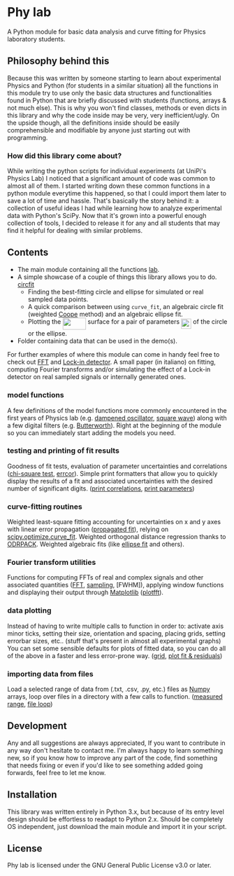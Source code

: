 # Phy lab
A Python module for basic data analysis and curve fitting for Physics laboratory students.

## Philosophy behind this
Because this was written by someone starting to learn about experimental Physics
and Python (for students in a similar situation) all the functions in this module
try to use only the basic data structures and functionalities found in Python
that are briefly discussed with students (functions, arrays & not much else).
This is why you won't find classes, methods or even dicts in this library
and why the code inside may be very, very inefficient/ugly.
On the upside though, all the definitions inside should be easily comprehensible
and modifiable by anyone just starting out with programming.

### How did this library come about?
While writing the python scripts for individual experiments (at UniPi's Physics Lab)
I noticed that a significant amount of code was common to almost all of them.
I started writing down these common functions in a python module everytime this
happened, so that I could import them later to save a lot of time and hassle.
That's basically the story behind it: a collection of useful ideas I had while
learning how to analyze experimental data with Python's SciPy.
Now that it's grown into a powerful enough collection of tools, I decided to
release it for any and all students that may find it helpful for dealing
with similar problems.

## Contents
- The main module containing all the functions [lab](/lab.py).
- A simple showcase of a couple of things this library allows you to do. [circfit](/circfit.py)
  - Finding the best-fitting circle and ellipse for simulated or real sampled data points.
  - A quick comparison between using `curve_fit`, an algebraic circle fit
   (weighted [Coope] method) and an algebraic ellipse fit.
  - Plotting the <img src="svgs/0fb48cfe3fc8c14f5b77eba3ba39a718.svg?invert_in_darkmode" align=middle width=53.495080649999984pt height=26.76175259999998pt/> surface for a pair of parameters <img src="svgs/5f8c6707c3c404791835c4d82736cf4f.svg?invert_in_darkmode" align=middle width=23.04983339999999pt height=22.831056599999986pt/> of the circle or the ellipse.
- Folder containing data that can be used in the demo(s).

For further examples of where this module can come in handy feel free to check
out [FFT] and [Lock-in detector]. A small paper (in italiano) on fitting,
computing Fourier transforms and/or simulating the effect of a Lock-in detector
on real sampled signals or internally generated ones.

### model functions
A few definitions of the model functions more commonly encountered in the first
years of Physics lab (e.g. [dampened oscillator], [square wave])
along with a few digital filters (e.g. [Butterworth]).
Right at the beginning of the module so you can immediately start adding
the models you need.

### testing and printing of fit results
Goodness of fit tests, evaluation of parameter uncertainties and
correlations  ([chi-square test], [errcor]).
Simple print formatters that allow you to quickly display the results
of a fit and associated uncertainties with the desired number of significant
digits. ([print correlations], [print parameters])

### curve-fitting routines
Weighted least-square fitting accounting for uncertainties on x and y axes
with linear error propagation ([propagated fit]), relying on [scipy.optimize.curve_fit].
Weighted orthogonal distance regression thanks to [ODRPACK].
Weighted algebraic fits (like [ellipse fit] and others).

### Fourier transform utilities
Functions for computing FFTs of real and complex signals and other
associated quantities ([FFT], [sampling], [FWHM]), applying window functions
and displaying their output through [Matplotlib] ([plotfft]).

### data plotting
Instead of having to write multiple calls to function in order to:
activate axis minor ticks, setting their size, orientation and spacing,
placing grids, setting errorbar sizes, etc.. (stuff that's present in
almost all experimental graphs)
You can set some sensible defaults for plots of fitted data, so you can
do all of the above in a faster and less error-prone way.
([grid], [plot fit &  residuals])

### importing data from files
Load a selected range of data from (.txt, .csv, .py, etc.) files as [Numpy]
arrays, loop over files in a directory with a few calls to function.
([measured range], [file loop])

## Development
Any and all suggestions are always appreciated, If you want to contribute
in any way don't hesitate to contact me. I'm always happy to learn something
new, so if you know how to improve any part of the code, find something
that needs fixing or even if you'd like to see something added going forwards,
feel free to let me know.

## Installation
This library was written entirely in Python 3.x, but because of its entry
level design should be effortless to readapt to Python 2.x.
Should be completely OS independent, just download the main module
and import it in your script.

## License
Phy lab is licensed under the GNU General Public License v3.0 or later.

[//]: # (These are reference links used in the body of the readme and get
stripped out by the markdown processor.
See - http://stackoverflow.com/questions/4823468/store-comments-in-markdown-syntax)

   [FFT]: <https://github.com/BernardoTomelleri/FFT/blob/master/fft_plot.py>
   [Lock-in detector]: <https://github.com/BernardoTomelleri/FFT/blob/master/lockin.py>
   [coope]: <https://ir.canterbury.ac.nz/bitstream/handle/10092/11104/coope_report_no69_1992.pdf?sequence=1&isAllowed=y>
   [dampened oscillator]: <https://github.com/BernardoTomelleri/phylab/blob/66c6b772e1d3ea614c796b8c146bf99b1f1540c5/lab.py#L28>
   [square wave]: <https://github.com/BernardoTomelleri/phylab/blob/66c6b772e1d3ea614c796b8c146bf99b1f1540c5/lab.py#L36>
   [Butterworth]: <https://github.com/BernardoTomelleri/phylab/blob/66c6b772e1d3ea614c796b8c146bf99b1f1540c5/lab.py#L69>
   [chi-square test]: <https://github.com/BernardoTomelleri/phylab/blob/66c6b772e1d3ea614c796b8c146bf99b1f1540c5/lab.py#L99>
   [errcor]: <https://github.com/BernardoTomelleri/phylab/blob/66c6b772e1d3ea614c796b8c146bf99b1f1540c5/lab.py#L147>
   [print correlations]: <https://github.com/BernardoTomelleri/phylab/blob/66c6b772e1d3ea614c796b8c146bf99b1f1540c5/lab.py#L156>
   [print parameters]: <https://github.com/BernardoTomelleri/phylab/blob/66c6b772e1d3ea614c796b8c146bf99b1f1540c5/lab.py#L163>
   [propagated fit]: <https://github.com/BernardoTomelleri/phylab/blob/66c6b772e1d3ea614c796b8c146bf99b1f1540c5/lab.py#L244>
   [ellipse fit]: <https://github.com/BernardoTomelleri/phylab/blob/66c6b772e1d3ea614c796b8c146bf99b1f1540c5/lab.py#L380>
   [FFT]: <https://github.com/BernardoTomelleri/phylab/blob/66c6b772e1d3ea614c796b8c146bf99b1f1540c5/lab.py#L431>
   [sampling]: <https://github.com/BernardoTomelleri/phylab/blob/66c6b772e1d3ea614c796b8c146bf99b1f1540c5/lab.py#L512>
   [plotfft]: <https://github.com/BernardoTomelleri/phylab/blob/66c6b772e1d3ea614c796b8c146bf99b1f1540c5/lab.py#L468>
   [grid]: <https://github.com/BernardoTomelleri/phylab/blob/66c6b772e1d3ea614c796b8c146bf99b1f1540c5/lab.py#L206>
   [plot fit &  residuals]: <https://github.com/BernardoTomelleri/phylab/blob/66c6b772e1d3ea614c796b8c146bf99b1f1540c5/lab.py#L405>
   [measured range]: <https://github.com/BernardoTomelleri/phylab/blob/66c6b772e1d3ea614c796b8c146bf99b1f1540c5/lab.py#L506>
   [file loop]: <https://github.com/BernardoTomelleri/phylab/blob/66c6b772e1d3ea614c796b8c146bf99b1f1540c5/lab.py#L533>
   [SciPy]: <https://www.scipy.org/>   
   [NumPy]: <https://numpy.org/>
   [Matplotlib]: <https://matplotlib.org/stable/index.html>
   [ODRPACK]: <https://docs.scipy.org/doc/external/odrpack_guide.pdf>
   [scipy.optimize.curve_fit]: <https://docs.scipy.org/doc/scipy/reference/generated/scipy.optimize.curve_fit.html>